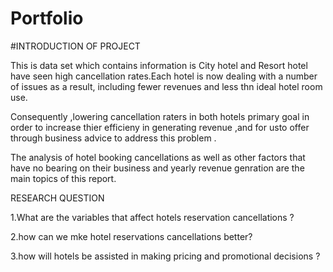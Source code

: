 # Portfolio
#INTRODUCTION OF PROJECT

 This is data set which contains information is City hotel and Resort hotel have seen high cancellation rates.Each hotel is now dealing with a number of issues as a result, including fewer revenues and less thn ideal hotel room use.
 
 Consequently ,lowering cancellation raters in both hotels primary goal in order to increase thier efficieny in generating revenue ,and for usto offer through business advice to address this problem .
 
 The analysis of hotel booking cancellations as well as other factors that have no bearing on their business and yearly revenue genration are the main topics of this report.
 
 RESEARCH QUESTION
 
 1.What are the variables that affect hotels reservation cancellations ?
 
 2.how can we mke hotel reservations cancellations better?
 
 3.how will hotels be assisted in making pricing and promotional decisions ?
 
 

